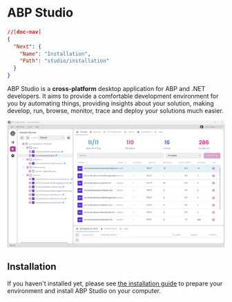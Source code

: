 # ABP Studio

````json
//[doc-nav]
{
  "Next": {
    "Name": "Installation",
    "Path": "studio/installation"
  }
}
````

ABP Studio is a **cross-platform** desktop application for ABP and .NET developers. It aims to provide a comfortable development environment for you by automating things, providing insights about your solution, making develop, run, browse, monitor, trace and deploy your solutions much easier.

![index-overview](./images/index-overview.png)

## Installation

If you haven't installed yet, please see [the installation guide](installation.md) to prepare your environment and install ABP Studio on your computer.